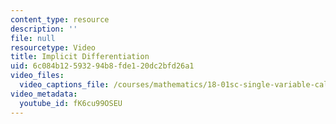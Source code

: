 ```yaml
---
content_type: resource
description: ''
file: null
resourcetype: Video
title: Implicit Differentiation
uid: 6c084b12-5932-94b8-fde1-20dc2bfd26a1
video_files:
  video_captions_file: /courses/mathematics/18-01sc-single-variable-calculus-fall-2010/1.-differentiation/part-b-implicit-differentiation-and-inverse-functions/session-14-examples-of-implicit-differentiation/implicit-differentiation/fK6cu99OSEU.vtt
video_metadata:
  youtube_id: fK6cu99OSEU
---
```


